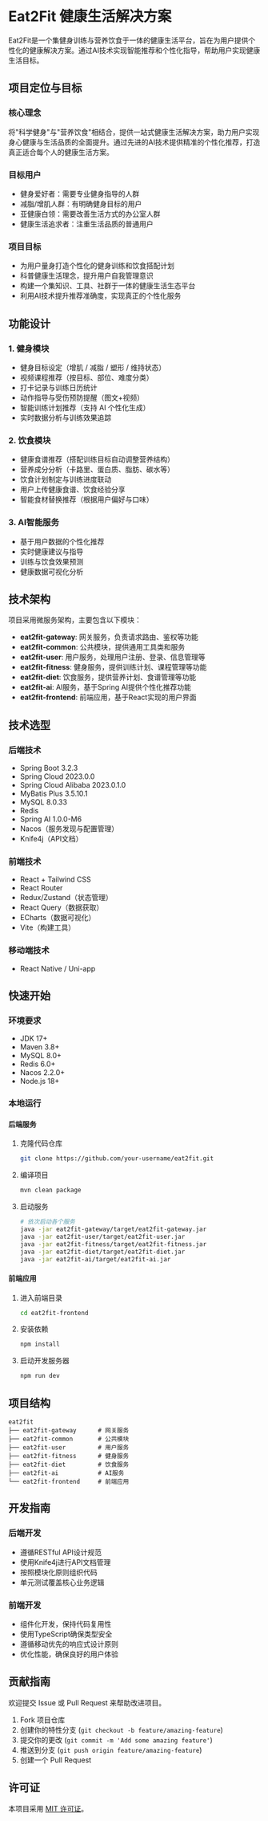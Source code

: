 # Eat2Fit 健康生活解决方案

Eat2Fit是一个集健身训练与营养饮食于一体的健康生活平台，旨在为用户提供个性化的健康解决方案。通过AI技术实现智能推荐和个性化指导，帮助用户实现健康生活目标。

## 项目定位与目标

### 核心理念
将"科学健身"与"营养饮食"相结合，提供一站式健康生活解决方案，助力用户实现身心健康与生活品质的全面提升。通过先进的AI技术提供精准的个性化推荐，打造真正适合每个人的健康生活方案。

### 目标用户
- 健身爱好者：需要专业健身指导的人群
- 减脂/增肌人群：有明确健身目标的用户
- 亚健康白领：需要改善生活方式的办公室人群
- 健康生活追求者：注重生活品质的普通用户

### 项目目标
- 为用户量身打造个性化的健身训练和饮食搭配计划
- 科普健康生活理念，提升用户自我管理意识
- 构建一个集知识、工具、社群于一体的健康生活生态平台
- 利用AI技术提升推荐准确度，实现真正的个性化服务

## 功能设计

### 1. 健身模块
- 健身目标设定（增肌 / 减脂 / 塑形 / 维持状态）
- 视频课程推荐（按目标、部位、难度分类）
- 打卡记录与训练日历统计
- 动作指导与受伤预防提醒（图文+视频）
- 智能训练计划推荐（支持 AI 个性化生成）
- 实时数据分析与训练效果追踪

### 2. 饮食模块
- 健康食谱推荐（搭配训练目标自动调整营养结构）
- 营养成分分析（卡路里、蛋白质、脂肪、碳水等）
- 饮食计划制定与训练进度联动
- 用户上传健康食谱、饮食经验分享
- 智能食材替换推荐（根据用户偏好与口味）

### 3. AI智能服务
- 基于用户数据的个性化推荐
- 实时健康建议与指导
- 训练与饮食效果预测
- 健康数据可视化分析

## 技术架构

项目采用微服务架构，主要包含以下模块：

- **eat2fit-gateway**: 网关服务，负责请求路由、鉴权等功能
- **eat2fit-common**: 公共模块，提供通用工具类和服务
- **eat2fit-user**: 用户服务，处理用户注册、登录、信息管理等
- **eat2fit-fitness**: 健身服务，提供训练计划、课程管理等功能
- **eat2fit-diet**: 饮食服务，提供营养计划、食谱管理等功能
- **eat2fit-ai**: AI服务，基于Spring AI提供个性化推荐功能
- **eat2fit-frontend**: 前端应用，基于React实现的用户界面

## 技术选型

### 后端技术
- Spring Boot 3.2.3
- Spring Cloud 2023.0.0
- Spring Cloud Alibaba 2023.0.1.0
- MyBatis Plus 3.5.10.1
- MySQL 8.0.33
- Redis
- Spring AI 1.0.0-M6
- Nacos（服务发现与配置管理）
- Knife4j（API文档）

### 前端技术
- React + Tailwind CSS
- React Router 
- Redux/Zustand（状态管理）
- React Query（数据获取）
- ECharts（数据可视化）
- Vite（构建工具）

### 移动端技术
- React Native / Uni-app

## 快速开始

### 环境要求
- JDK 17+
- Maven 3.8+
- MySQL 8.0+
- Redis 6.0+
- Nacos 2.2.0+
- Node.js 18+

### 本地运行

#### 后端服务
1. 克隆代码仓库
   ```bash
   git clone https://github.com/your-username/eat2fit.git
   ```

2. 编译项目
   ```bash
   mvn clean package
   ```

3. 启动服务
   ```bash
   # 依次启动各个服务
   java -jar eat2fit-gateway/target/eat2fit-gateway.jar
   java -jar eat2fit-user/target/eat2fit-user.jar
   java -jar eat2fit-fitness/target/eat2fit-fitness.jar
   java -jar eat2fit-diet/target/eat2fit-diet.jar
   java -jar eat2fit-ai/target/eat2fit-ai.jar
   ```

#### 前端应用
1. 进入前端目录
   ```bash
   cd eat2fit-frontend
   ```

2. 安装依赖
   ```bash
   npm install
   ```

3. 启动开发服务器
   ```bash
   npm run dev
   ```

## 项目结构
```
eat2fit
├── eat2fit-gateway      # 网关服务
├── eat2fit-common       # 公共模块
├── eat2fit-user         # 用户服务
├── eat2fit-fitness      # 健身服务
├── eat2fit-diet         # 饮食服务
├── eat2fit-ai           # AI服务
└── eat2fit-frontend     # 前端应用
```

## 开发指南

### 后端开发
- 遵循RESTful API设计规范
- 使用Knife4j进行API文档管理
- 按照模块化原则组织代码
- 单元测试覆盖核心业务逻辑

### 前端开发
- 组件化开发，保持代码复用性
- 使用TypeScript确保类型安全
- 遵循移动优先的响应式设计原则
- 优化性能，确保良好的用户体验

## 贡献指南
欢迎提交 Issue 或 Pull Request 来帮助改进项目。

1. Fork 项目仓库
2. 创建你的特性分支 (`git checkout -b feature/amazing-feature`)
3. 提交你的更改 (`git commit -m 'Add some amazing feature'`)
4. 推送到分支 (`git push origin feature/amazing-feature`)
5. 创建一个 Pull Request

## 许可证
本项目采用 [MIT 许可证](LICENSE)。 